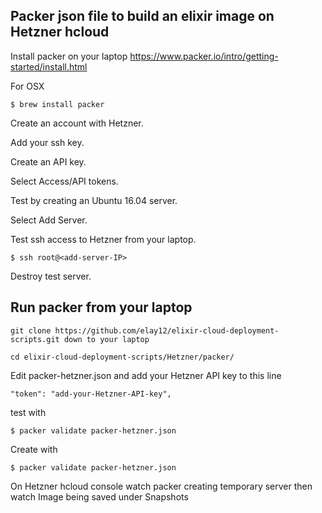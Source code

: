 ## Packer json file to build an elixir image on Hetzner hcloud ##

Install packer on your laptop 
https://www.packer.io/intro/getting-started/install.html

For OSX
```
$ brew install packer
```
Create an account with Hetzner.

Add your ssh key.

Create an API key. 

Select Access/API tokens.

Test by creating an Ubuntu 16.04 server. 

Select Add Server.

Test ssh access to Hetzner from your laptop.

```
$ ssh root@<add-server-IP>
```
Destroy test server.

## Run packer from your laptop ##
```
git clone https://github.com/elay12/elixir-cloud-deployment-scripts.git down to your laptop

cd elixir-cloud-deployment-scripts/Hetzner/packer/
```
Edit packer-hetzner.json and add your Hetzner API key to this line
```
"token": "add-your-Hetzner-API-key",

```
test with 
```
$ packer validate packer-hetzner.json
```
Create with
```
$ packer validate packer-hetzner.json
```
On Hetzner hcloud console watch packer creating temporary server then watch Image being saved under Snapshots